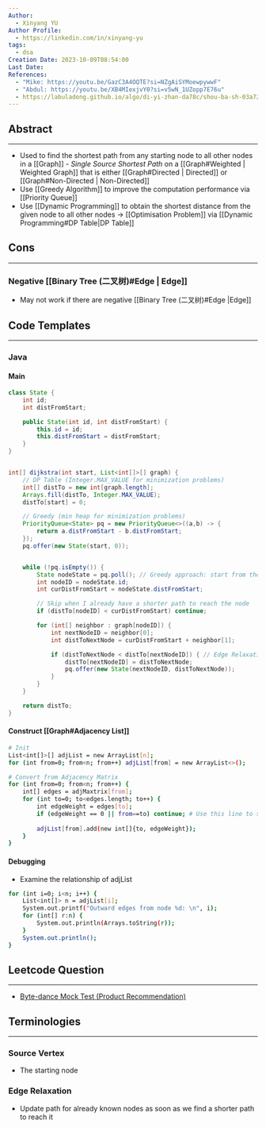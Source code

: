 ```yaml
---
Author:
  - Xinyang YU
Author Profile:
  - https://linkedin.com/in/xinyang-yu
tags:
  - dsa
Creation Date: 2023-10-09T08:54:00
Last Date: 
References:
  - "Mike: https://youtu.be/GazC3A4OQTE?si=NZgAiSYMoewpywwF"
  - "Abdul: https://youtu.be/XB4MIexjvY0?si=v5wN_1UZopp7E76u"
  - https://labuladong.github.io/algo/di-yi-zhan-da78c/shou-ba-sh-03a72/dijkstra-s-6d0b2/#%E7%A7%92%E6%9D%80%E4%B8%89%E9%81%93%E9%A2%98%E7%9B%AE
---
```

## Abstract
---
- Used to find the shortest path from any starting node to all other nodes in a [[Graph]] - *Single Source Shortest Path* on a [[Graph#Weighted | Weighted Graph]] that is either [[Graph#Directed | Directed]] or [[Graph#Non-Directed | Non-Directed]]
- Use [[Greedy Algorithm]] to improve the computation performance via [[Priority Queue]]
- Use [[Dynamic Programming]] to obtain the shortest distance from the given node to all other nodes -> [[Optimisation Problem]] via [[Dynamic Programming#DP Table|DP Table]]

## Cons
---
### Negative [[Binary Tree (二叉树)#Edge | Edge]]
- May not work if there are negative [[Binary Tree (二叉树)#Edge |Edge]] 


## Code Templates
---
### Java
#### Main
```java
class State {
    int id;
    int distFromStart;

    public State(int id, int distFromStart) {
        this.id = id;
        this.distFromStart = distFromStart;
    }
}


int[] dijkstra(int start, List<int[]>[] graph) {
	// DP Table (Integer.MAX_VALUE for minimization problems)
	int[] distTo = new int[graph.length];
	Arrays.fill(distTo, Integer.MAX_VALUE);
	distTo[start] = 0;

	// Greedy (min heap for minimization problems)
	PriorityQueue<State> pq = new PriorityQueue<>((a,b) -> {
		return a.distFromStart - b.distFromStart;
	});
	pq.offer(new State(start, 0));


	while (!pq.isEmpty()) {
		State nodeState = pq.poll(); // Greedy approach: start from the smallest
		int nodeID = nodeState.id;
		int curDistFromStart = nodeState.distFromStart;

		// Skip when I already have a shorter path to reach the node
		if (distTo[nodeID] < curDistFromStart) continue;

		for (int[] neighbor : graph[nodeID]) {
			int nextNodeID = neighbor[0];
			int distToNextNode = curDistFromStart + neighbor[1];

			if (distToNextNode < distTo[nextNodeID]) { // Edge Relaxation, update dp table
				distTo[nextNodeID] = distToNextNode;
				pq.offer(new State(nextNodeID, distToNextNode));
			}
		}
	}

	return distTo;
}
```
#### Construct [[Graph#Adjacency List]]
```bash
# Init
List<int[]>[] adjList = new ArrayList[n]; 
for (int from=0; from<n; from++) adjList[from] = new ArrayList<>();

# Convert from Adjacency Matrix
for (int from=0; from<n; from++) {
	int[] edges = adjMaxtrix[from];
	for (int to=0; to<edges.length; to++) {
		int edgeWeight = edges[to];
		if (edgeWeight == 0 || from==to) continue; # Use this line to skip adding relationship between 2 nodes when there isn't a valid relationship present
		
		adjList[from].add(new int[]{to, edgeWeight});
	}
}
```
#### Debugging
- Examine the relationship of adjList
```bash
for (int i=0; i<n; i++) {
	List<int[]> n = adjList[i];
	System.out.printf("Outward edges from node %d: \n", i);
	for (int[] r:n) {
		System.out.println(Arrays.toString(r));
	}
	System.out.println();
}
```

## Leetcode Question
---
- [Byte-dance Mock Test (Product Recommendation)](https://www.jdoodle.com/ia/O7d)
## Terminologies
---
### Source Vertex
- The starting node
### Edge Relaxation 
- Update path for already known nodes as soon as we find a shorter path to reach it 